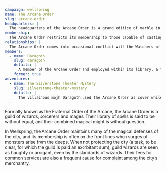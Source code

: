 ```yaml
---
campaign: wellspring
name: The Arcane Order
slug: arcane-order
headquarters: |
  The headquarters of the Arcane Order is a grand edifice of marble in the Garden District of the Upper City, with a fortified tower jutting out over the edge of the Great Chasm. In addition to the great library, it holds the offices of the guild’s leadership, laboratories of the arcane arts, and (it is claimed) vaults filled with powerful enchanted artifacts.
membership: |
  The Arcane Order restricts its membership to those capable of casting arcane magic. Members also must pay yearly dues, give the guild a percentage of earnings on sales of magical items or services, and can be required to lend their magic to the guild for ritual magic or the defense of the city. In return, the Arcane Order grants access to their unparalleled library, offers tutoring and mentorship from more senior arcanists (usually for a price), and access to lucrative opportunities from the wealthy and well-connected of the city.
relationships: |
  The Arcane Order comes into occasional conflict with the Watchers of the Stars, seeking to bring the more mystically-inclined Watchers under the aegis (and membership dues) of the guild.
members:
  - name: Daragoth
    slug: daragoth
    details: |
      A member of the Arcane Order and employed within its library, a fact they abused to steal a rare dimensional pocket mansion for their own use.
    former: true
adventures:
  - name: The Silverstone Theater Mystery
    slug: silverstone-theater-mystery
    details: |
      The villainous mojh Daragoth used the Arcane Order as cover while trying to steal the secrets of the Silverstone Theater.
---
```


Formally known as the Fraternal Order of the Arcane, the Arcane Order is a guild of wizards, sorcerers and mages. Their library of spells is said to be without equal, and their combined magical might is without question.

In Wellspring, the Arcane Order maintains many of the magical defenses of the city, and its membership is often on the front lines when surges of monsters arise from the deeps. When not protecting the city (a task, to be clear, for which the guild is paid an exorbitant sum), guild wizards are seen as haughty or arrogant, even by the standards of wizards. Their fees for common services are also a frequent cause for complaint among the city’s merchantry.
